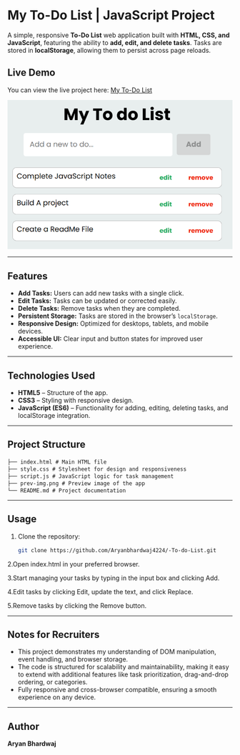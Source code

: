 # My To-Do List | JavaScript Project

A simple, responsive **To-Do List** web application built with **HTML, CSS, and JavaScript**, featuring the ability to **add, edit, and delete tasks**. Tasks are stored in **localStorage**, allowing them to persist across page reloads.

## Live Demo

You can view the live project here: [My To-Do List](https://aryanbhardwaj4224.github.io/-To-do-List/)

![Preview Image](prev-img.png)

---

## Features

- **Add Tasks:** Users can add new tasks with a single click.
- **Edit Tasks:** Tasks can be updated or corrected easily.
- **Delete Tasks:** Remove tasks when they are completed.
- **Persistent Storage:** Tasks are stored in the browser’s `localStorage`.
- **Responsive Design:** Optimized for desktops, tablets, and mobile devices.
- **Accessible UI:** Clear input and button states for improved user experience.

---

## Technologies Used

- **HTML5** – Structure of the app.
- **CSS3** – Styling with responsive design.
- **JavaScript (ES6)** – Functionality for adding, editing, deleting tasks, and localStorage integration.

---

## Project Structure
```
├── index.html # Main HTML file
├── style.css # Stylesheet for design and responsiveness
├── script.js # JavaScript logic for task management
├── prev-img.png # Preview image of the app
└── README.md # Project documentation
```

---

## Usage

1. Clone the repository:
   ```bash
   git clone https://github.com/Aryanbhardwaj4224/-To-do-List.git
   
 2.Open index.html in your preferred browser.

 3.Start managing your tasks by typing in the input box and clicking Add.

 4.Edit tasks by clicking Edit, update the text, and click Replace.

 5.Remove tasks by clicking the Remove button.

---
## Notes for Recruiters

- This project demonstrates my understanding of DOM manipulation, event handling, and browser storage.
- The code is structured for scalability and maintainability, making it easy to extend with additional features like task prioritization, drag-and-drop ordering, or categories.
- Fully responsive and cross-browser compatible, ensuring a smooth experience on any device.
---

## Author

**Aryan Bhardwaj**
